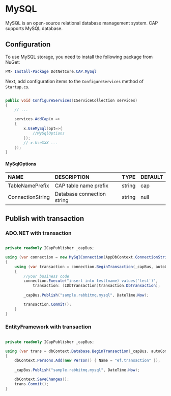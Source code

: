 # MySQL

MySQL is an open-source relational database management system. CAP supports MySQL database. 

## Configuration

To use MySQL storage, you need to install the following package from NuGet:
 
```powershell
PM> Install-Package DotNetCore.CAP.MySql

```

Next, add configuration items to the `ConfigureServices` method of `Startup.cs`.

```csharp

public void ConfigureServices(IServiceCollection services)
{
    // ...

    services.AddCap(x =>
    {
        x.UseMySql(opt=>{
            //MySqlOptions
        });
        // x.UseXXX ...
    });
}

```

#### MySqlOptions

NAME | DESCRIPTION | TYPE | DEFAULT
:---|:---|---|:---
TableNamePrefix | CAP table name prefix | string | cap 
ConnectionString | Database connection string | string | null

## Publish with transaction

### ADO.NET with transaction

```csharp

private readonly ICapPublisher _capBus;

using (var connection = new MySqlConnection(AppDbContext.ConnectionString))
{
    using (var transaction = connection.BeginTransaction(_capBus, autoCommit: false))
    {
        //your business code
        connection.Execute("insert into test(name) values('test')", 
            transaction: (IDbTransaction)transaction.DbTransaction);
        
        _capBus.Publish("sample.rabbitmq.mysql", DateTime.Now);

        transaction.Commit();
    }
}
```

### EntityFramework with transaction

```csharp

private readonly ICapPublisher _capBus;

using (var trans = dbContext.Database.BeginTransaction(_capBus, autoCommit: false))
{
    dbContext.Persons.Add(new Person() { Name = "ef.transaction" });
    
    _capBus.Publish("sample.rabbitmq.mysql", DateTime.Now);

    dbContext.SaveChanges();
    trans.Commit();
}

```